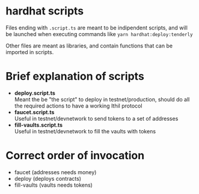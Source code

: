 # hardhat scripts

Files ending with `.script.ts` are meant to be indipendent scripts, and will be launched when executing commands like
`yarn hardhat:deploy:tenderly`

Other files are meant as libraries, and contain functions that can be imported in scripts.

# Brief explanation of scripts

- **deploy.script.ts**  
  Meant the be "the script" to deploy in testnet/production, should do all the required actions to have a working Ithil
  protocol
- **faucet.script.ts**  
  Useful in testnet/devnetwork to send tokens to a set of addresses
- **fill-vaults.script.ts**  
  Useful in testnet/devnetwork to fill the vaults with tokens

# Correct order of invocation

- faucet (addresses needs money)
- deploy (deploys contracts)
- fill-vaults (vaults needs tokens)

